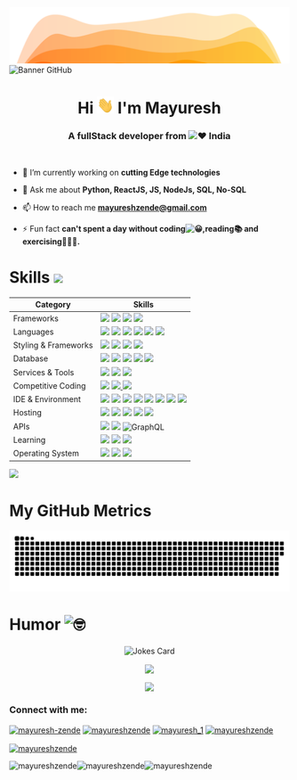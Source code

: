 ![Header](https://raw.githubusercontent.com/mayureshzende/mayureshzende/main/only-svg/waves_right_side.svg)
![Banner GitHub](https://github.com/Anmol-Baranwal/Cool-GIFs-For-GitHub/assets/74038190/d48893bd-0757-481c-8d7e-ba3e163feae7)

<!--- ------------------------------------------------------------------------------------------------------------------------------------------------------ -->
<!--- -- About ME  --------------------------------------------------------------------------------------------------------------------------------------- -->
<!--- ------------------------------------------------------------------------------------------------------------------------------------------------------ -->
<div align="center"> 
<h1 >Hi <img src="./img/wave.gif" height=30 width=30> I'm Mayuresh</h1>
<h3 >A fullStack developer from <img src="https://fonts.gstatic.com/s/e/notoemoji/latest/2764_fe0f/512.gif" alt="❤" width="22" height="22"> India</h3>
<!-- <img align="center" alt="mayuresh zende" src="https://raw.githubusercontent.com/mayureshzende/mayureshzende/main/img/banner1.png" /> -->
<!-- boy coding gif <img  align="right" alt="Coding" height="100" width="150" src="https://ultimez.com/blog/wp-content/uploads/2016/09/gif-animation.gif" /> -->
</div>
<br />

- 🔭 I’m currently working on **cutting Edge technologies**

- 💬 Ask me about **Python, ReactJS, JS, NodeJs, SQL, No-SQL**

- 📫 How to reach me **mayureshzende@gmail.com**

- ⚡ Fun fact **can't spent a day without coding<img src="https://fonts.gstatic.com/s/e/notoemoji/latest/1f600/512.gif" alt="😀" width="20" height="20">,reading📚 and exercising🏋🏼‍♂️.**

<!--- ------------------------------------------------------------------------------------------------------------------------------------------------------ -->
<!--- -- Skills Section ------------------------------------------------------------------------------------------------------------------------------------ -->
<!--- ------------------------------------------------------------------------------------------------------------------------------------------------------ -->

# Skills <img src='https://user-images.githubusercontent.com/74038190/206662607-d9e7591e-bbf9-42f9-9386-29efc927bc16.gif' width="40">

| Category             | Skills                                                                                                                                                                                                                                                                                                                                                                                                                                                                                                                                                                                                                                                                                                                                                                                                                                                                                                                                |
| -------------------- | ------------------------------------------------------------------------------------------------------------------------------------------------------------------------------------------------------------------------------------------------------------------------------------------------------------------------------------------------------------------------------------------------------------------------------------------------------------------------------------------------------------------------------------------------------------------------------------------------------------------------------------------------------------------------------------------------------------------------------------------------------------------------------------------------------------------------------------------------------------------------------------------------------------------------------------- |
| Frameworks           | <img src="https://img.shields.io/badge/React-20232A?style=for-the-badge&logo=react&logoColor=61DAFB"/> <img src="https://img.shields.io/badge/Express.js-000000?style=for-the-badge&logo=express&logoColor=white"/> <img src="https://img.shields.io/badge/Node.js-339933?style=for-the-badge&logo=nodedotjs&logoColor=white"/> <img src="https://img.shields.io/badge/jQuery-0769AD?style=for-the-badge&logo=jquery&logoColor=white"/>                                                                                                                                                                                                                                                                                                                                                                                                                                                                                               |
| Languages            | <img src="https://img.shields.io/badge/JavaScript-323330?style=for-the-badge&logo=javascript&logoColor=F7DF1E"/> <img src="https://img.shields.io/badge/TypeScript-007ACC?style=for-the-badge&logo=typescript&logoColor=white"/> <img src="https://img.shields.io/badge/python-3670A0?style=for-the-badge&logo=python&logoColor=ffdd54" /> <img src="https://img.shields.io/badge/C%2B%2B-00599C?style=for-the-badge&logo=c%2B%2B&logoColor=white"/> <img src="https://img.shields.io/badge/C-00599C?style=for-the-badge&logo=c&logoColor=white"/> <img src="https://img.shields.io/badge/HTML5-E34F26?style=for-the-badge&logo=html5&logoColor=white" /> <!--<img src="https://img.shields.io/badge/Dart-0175C2?style=for-the-badge&logo=dart&logoColor=white" /> -->                                                                                                                                                                |
| Styling & Frameworks | <img src="https://img.shields.io/badge/CSS3-1572B6?style=for-the-badge&logo=css3&logoColor=white" /> <img src="https://img.shields.io/badge/Tailwind_CSS-38B2AC?style=for-the-badge&logo=tailwind-css&logoColor=white"/> <img src="https://img.shields.io/badge/Sass-CC6699?style=for-the-badge&logo=sass&logoColor=white" /> <img src="https://img.shields.io/badge/Bootstrap-563D7C?style=for-the-badge&logo=bootstrap&logoColor=white" />                                                                                                                                                                                                                                                                                                                                                                                                                                                                                          |
| Database             | <img src="https://img.shields.io/badge/MongoDB-4EA94B?style=for-the-badge&logo=mongodb&logoColor=white"/> <img src="https://img.shields.io/badge/GraphQl-E10098?style=for-the-badge&logo=graphql&logoColor=white" /> <img src="https://img.shields.io/badge/Oracle-F80000?style=for-the-badge&logo=oracle&logoColor=black" /> <img src="https://img.shields.io/badge/mongoose-880000?style=for-the-badge&logo=udacity&logoColor=white" /> <img src="https://img.shields.io/badge/MySQL-005C84?style=for-the-badge&logo=mysql&logoColor=white"/>                                                                                                                                                                                                                                                                                                                                                                                       |
| Services & Tools     | <a href="https://github.com/Anmol-Baranwal"><img src="https://img.shields.io/badge/GitHub-000000?style=for-the-badge&logo=github&logoColor=white"/></a> <img src="https://img.shields.io/badge/GIT-E44C30?style=for-the-badge&logo=git&logoColor=white"/> <img src="https://img.shields.io/badge/firebase-ffca28?style=for-the-badge&logo=firebase&logoColor=black"/>                                                                                                                                                                                                                                                                                                                                                                                                                                                                                                                                                                 |
| Competitive Coding   | <a href="https://leetcode.com/anmol4coder/"><img src="https://img.shields.io/badge/-LeetCode-FFA116?style=for-the-badge&logo=LeetCode&logoColor=black"/></a> <a href="https://auth.geeksforgeeks.org/user/anmolbaranwal119"><img src="https://img.shields.io/badge/GeeksforGeeks-298D46?style=for-the-badge&logo=geeksforgeeks&logoColor=white"/></a><a href="https://www.codewars.com/"> <img src="https://img.shields.io/badge/Codewars-B1361E?style=for-the-badge&logo=codewars&logoColor=grey" /> </img>                                                                                                                                                                                                                                                                                                                                                                                                                          |
| IDE & Environment    | <img src="https://img.shields.io/badge/VSCode-0078D4?style=for-the-badge&logo=visual%20studio%20code&logoColor=white" /> <img src="https://img.shields.io/badge/pycharm-143?style=for-the-badge&logo=pycharm&logoColor=black&color=black&labelColor=green"/> <img src="https://img.shields.io/badge/replit-F26207?style=for-the-badge&logo=replit&logoColor=white" /> <img src="https://img.shields.io/badge/Codesandbox-000000?style=for-the-badge&logo=CodeSandbox&logoColor=white" /> <img src="https://img.shields.io/badge/Hyper-000000?style=for-the-badge&logo=hyper&logoColor=white" /> <img src="https://img.shields.io/badge/Google_chrome-4285F4?style=for-the-badge&logo=Google-chrome&logoColor=white" /> <img src="https://img.shields.io/badge/eslint-3A33D1?style=for-the-badge&logo=eslint&logoColor=white" /> <img src="https://img.shields.io/badge/Xcode-007ACC?style=for-the-badge&logo=Xcode&logoColor=white"/> |
| Hosting              | <img src="https://img.shields.io/badge/Vercel-000000?style=for-the-badge&logo=vercel&logoColor=white"/> <img src="https://img.shields.io/badge/Netlify-00C7B7?style=for-the-badge&logo=netlify&logoColor=white"/> <img src="https://img.shields.io/badge/Heroku-430098?style=for-the-badge&logo=heroku&logoColor=white"/> <img src="https://img.shields.io/badge/Render-46E3B7?style=for-the-badge&logo=render&logoColor=white"/> <img src="https://img.shields.io/badge/Railway-131415?style=for-the-badge&logo=railway&logoColor=white"/>                                                                                                                                                                                                                                                                                                                                                                                           |
| APIs                 | <img src="https://img.shields.io/badge/Postman-FF6C37?style=for-the-badge&logo=Postman&logoColor=white" /> <img src="https://img.shields.io/badge/Unsplash-000000?style=for-the-badge&logo=Unsplash&logoColor=white" /> ![GraphQL](https://img.shields.io/badge/-GraphQL-E10098?style=for-the-badge&logo=graphql&logoColor=white)                                                                                                                                                                                                                                                                                                                                                                                                                                                                                                                                                                                                     |
| Learning             | <a href="https://www.coursera.org/user/69e4ae79233b116200019fb3f9111083"><img src="https://img.shields.io/badge/Coursera-0056D2?style=for-the-badge&logo=Coursera&logoColor=white" /></a> <img src="https://img.shields.io/badge/freecodecamp-27273D?style=for-the-badge&logo=freecodecamp&logoColor=white" /> <img src="https://img.shields.io/badge/Udemy-EC5252?style=for-the-badge&logo=Udemy&logoColor=white" />                                                                                                                                                                                                                                                                                                                                                                                                                                                                                                                 |
| Operating System     | <img src="https://img.shields.io/badge/Linux-FCC624?style=for-the-badge&logo=linux&logoColor=black" /> <img src="https://img.shields.io/badge/mac%20os-000000?style=for-the-badge&logo=macos&logoColor=F0F0F0" /> <img src="https://img.shields.io/badge/Windows%2011-%230079d5.svg?style=for-the-badge&logo=Windows%2011&logoColor=white" />                                                                                                                                                                                                                                                                                                                                                                                                                                                                                                                                                                                         |

<img src="https://www.animatedimages.org/data/media/562/animated-line-image-0184.gif" width="1920" />

<br>

<!--- ------------------------------------------------------------------------------------------------------------------------------------------------------ -->
<!--- -- Metrics ------------------------------------------------------------------------------------------------------------------------------------------- -->
<!--- ------------------------------------------------------------------------------------------------------------------------------------------------------ -->

# My GitHub Metrics

<!--🐍📈SNAKEGRAPH / 🌐WEBSITE: https://github.com/Platane/snk & https://github.com/mayureshzende/name-plot -->
<img alr="name-sanke-graph" src="https://raw.githubusercontent.com/mayureshzende/name-plot/manual-run-output/only-svg/github-contribution-grid-snake-dark.svg" >

<!-- Humor -->

# Humor <img src="https://fonts.gstatic.com/s/e/notoemoji/latest/1f913/512.gif" alt="🤓" width="32" height="32">

<div align="center">

<p aligin="center">
<img align="center"src="https://readme-jokes.vercel.app/api"alt="Jokes Card" width="400" /></p>

<p aligin="center">
<img align="center"src="https://quotes-github-readme.vercel.app/api?theme=merko&border=true" /></p>

<p aligin="center">
<img align="center"src="https://github-readme-daily-quotes-trinib.vercel.app/api?theme=merko&category=programming&border=true&border_color=bdf259&border_width=3&border_radius=40&font=new_rocker" /></p>

</div>

<h3 align="left">Connect with me:</h3>
<p align="left">
<a href="https://linkedin.com/in/mayuresh-zende" target="blank"><img align="center" src="https://raw.githubusercontent.com/rahuldkjain/github-profile-readme-generator/master/src/images/icons/Social/linked-in-alt.svg" alt="mayuresh-zende" height="30" width="40" /></a>
<a href="https://codesandbox.com/mayureshzende" target="blank"><img align="center" src="https://raw.githubusercontent.com/rahuldkjain/github-profile-readme-generator/master/src/images/icons/Social/codesandbox.svg" alt="mayureshzende" height="30" width="40" /></a>
<a href="https://www.hackerrank.com/mayuresh_1" target="blank"><img align="center" src="https://raw.githubusercontent.com/rahuldkjain/github-profile-readme-generator/master/src/images/icons/Social/hackerrank.svg" alt="mayuresh_1" height="30" width="40" /></a>
<a href="https://www.leetcode.com/mayureshzende" target="blank"><img align="center" src="https://raw.githubusercontent.com/rahuldkjain/github-profile-readme-generator/master/src/images/icons/Social/leet-code.svg" alt="mayureshzende" height="30" width="40" /></a>
</p>
<a href="https://www.codewars.com/users/mayuresh7" target="blank"><img align="center" src="https://raw.githubusercontent.com/rahuldkjain/github-profile-readme-generator/master/src/images/icons/Automation/zapier.svg" alt="mayureshzende" height="30" width="40" /></a>
</p>

<p > 
 <img  align="left" src="https://github-readme-stats.vercel.app/api/top-langs?username=mayureshzende&show_icons=true&locale=en&layout=compact&theme=slateorange" alt="mayureshzende" />
 <img align="left" src="https://github-readme-stats.vercel.app/api?username=mayureshzende&show_icons=true&locale=en&theme=slateorange" alt="mayureshzende" />
</p>
<p>
  <img align="left" src="https://github-readme-streak-stats.herokuapp.com/?user=mayureshzende&theme=slateorange" alt="mayureshzende" />
</p>
